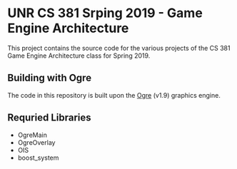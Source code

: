# UNR CS 381 Srping 2019 - Game Engine Architecture
This project contains the source code for the various projects of the CS 381 Game Engine Architecture class for Spring 2019.

## Building with Ogre
The code in this repository is built upon the [Ogre](https://ogrecave.github.io/ogre) (v1.9) graphics engine.

## Requried Libraries
* OgreMain
* OgreOverlay
* OIS
* boost_system
